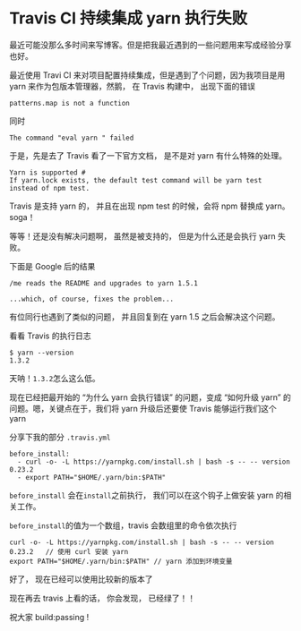 # Travis CI 持续集成 yarn 执行失败

最近可能没那么多时间来写博客。但是把我最近遇到的一些问题用来写成经验分享也好。

最近使用 Travi CI 来对项目配置持续集成，但是遇到了个问题，因为我项目是用 yarn 来作为包版本管理器，然鹅， 在 Travis 构建中， 出现下面的错误

```
patterns.map is not a function
```

同时

```
The command "eval yarn " failed
```

于是，先是去了 Travis 看了一下官方文档， 是不是对 yarn 有什么特殊的处理。

```
Yarn is supported #
If yarn.lock exists, the default test command will be yarn test instead of npm test.
```

Travis 是支持 yarn 的， 并且在出现 npm test 的时候，会将 npm 替换成 yarn。
soga！

等等！还是没有解决问题啊， 虽然是被支持的， 但是为什么还是会执行 yarn 失败。

下面是 Google 后的结果

```
/me reads the README and upgrades to yarn 1.5.1

...which, of course, fixes the problem...
```

有位同行也遇到了类似的问题， 并且回复到在 yarn 1.5 之后会解决这个问题。

看看 Travis 的执行日志

```
$ yarn --version
1.3.2
```

天呐！`1.3.2`怎么这么低。

现在已经把最开始的 “为什么 yarn 会执行错误” 的问题，变成 “如何升级 yarn” 的问题。嗯，关键点在于，我们将 yarn 升级后还要使 Travis 能够运行我们这个 yarn

分享下我的部分 `.travis.yml`

```
before_install:
  - curl -o- -L https://yarnpkg.com/install.sh | bash -s -- -- version 0.23.2
  - export PATH="$HOME/.yarn/bin:$PATH"
```

`before_install` 会在`install`之前执行， 我们可以在这个钩子上做安装 yarn 的相关工作。

`before_install`的值为一个数组，travis 会数组里的命令依次执行

```
curl -o- -L https://yarnpkg.com/install.sh | bash -s -- -- version 0.23.2	// 使用 curl 安装 yarn
export PATH="$HOME/.yarn/bin:$PATH" // yarn 添加到环境变量
```

好了， 现在已经可以使用比较新的版本了

现在再去 travis 上看的话， 你会发现， 已经绿了！！

祝大家 build:passing !